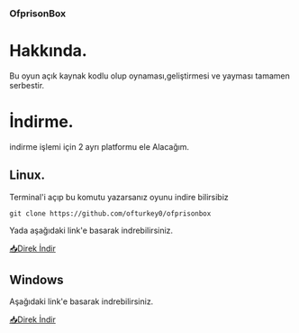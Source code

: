 ### OfprisonBox

# Hakkında.
Bu oyun açık kaynak kodlu olup oynaması,geliştirmesi ve yayması tamamen serbestir.

# İndirme.
indirme işlemi için 2 ayrı platformu ele Alacağım.

## Linux.

Terminal'i açıp bu komutu yazarsanız oyunu indire bilirsibiz


`git clone https://github.com/ofturkey0/ofprisonbox` <br>

 Yada aşağıdaki link'e basarak indrebilirsiniz.


[📥Direk İndir](https://github.com/ofturkey0/ofprisonbox/archive/refs/heads/main.zip)

## Windows

Aşağıdaki link'e basarak indrebilirsiniz.

[📥Direk İndir](https://github.com/ofturkey0/ofprisonbox/archive/refs/heads/main.zip)

